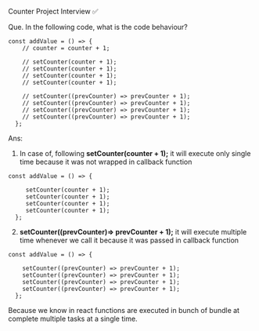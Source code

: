 Counter Project Interview ✅

Que. In the following code, what is the code behaviour?

```
const addValue = () => {
    // counter = counter + 1;

    // setCounter(counter + 1);
    // setCounter(counter + 1);
    // setCounter(counter + 1);
    // setCounter(counter + 1);

    // setCounter((prevCounter) => prevCounter + 1);
    // setCounter((prevCounter) => prevCounter + 1);
    // setCounter((prevCounter) => prevCounter + 1);
    // setCounter((prevCounter) => prevCounter + 1);
  };
```

Ans:

1. In case of, following **setCounter(counter + 1);** it will execute only single time because it was not wrapped in callback function

```
const addValue = () => {

     setCounter(counter + 1);
     setCounter(counter + 1);
     setCounter(counter + 1);
     setCounter(counter + 1);
  };
```

2. **setCounter((prevCounter)=> prevCounter + 1);** it will execute multiple time whenever we call it because it was passed in callback function
```
const addValue = () => {

    setCounter((prevCounter) => prevCounter + 1);
    setCounter((prevCounter) => prevCounter + 1);
    setCounter((prevCounter) => prevCounter + 1);
    setCounter((prevCounter) => prevCounter + 1);
  };
```

Because we know in react functions are executed in bunch of bundle at complete multiple tasks at a single time. 